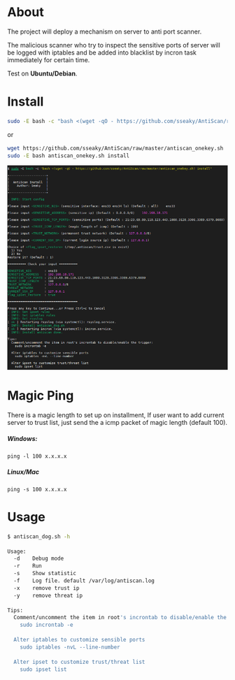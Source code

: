 # About

The project will deploy a mechanism on server to anti port scanner.

The malicious scanner who try to inspect the sensitive ports of server will be logged with iptables and be added into blacklist by incron task immediately for certain time.

Test on **Ubuntu/Debian**.

# **Install**

```bash
sudo -E bash -c "bash <(wget -qO - https://github.com/sseaky/AntiScan/raw/master/antiscan_onekey.sh) install"
```

or

```bash
wget https://github.com/sseaky/AntiScan/raw/master/antiscan_onekey.sh
sudo -E bash antiscan_onekey.sh install
```

![install](img/install.png)

# Magic Ping

There is a magic length to set up on installment, If user want to add current server to trust list, just send the a icmp packet of magic length (default 100).

##### Windows:

```
ping -l 100 x.x.x.x
```

##### Linux/Mac

```
ping -s 100 x.x.x.x
```

# Usage

```bash
$ antiscan_dog.sh -h

Usage:
  -d    Debug mode
  -r    Run
  -s    Show statistic
  -f    Log file. default /var/log/antiscan.log
  -x    remove trust ip
  -y    remove threat ip

Tips:
  Comment/uncomment the item in root's incrontab to disable/enable the trigger:
    sudo incrontab -e

  Alter iptables to customize sensible ports
    sudo iptables -nvL --line-number

  Alter ipset to customize trust/threat list
    sudo ipset list

```

